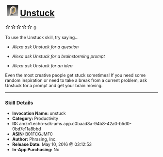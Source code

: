 # &nbsp;<img src="skill_icon" alt="Unstuck icon" width="36"> [Unstuck](http://alexa.amazon.com/#skills/amzn1.echo-sdk-ams.app.c0baad8a-94b8-42a0-b5d0-0bd7e11a8bbd)
![0 stars](../../images/ic_star_border_black_18dp_1x.png)![0 stars](../../images/ic_star_border_black_18dp_1x.png)![0 stars](../../images/ic_star_border_black_18dp_1x.png)![0 stars](../../images/ic_star_border_black_18dp_1x.png)![0 stars](../../images/ic_star_border_black_18dp_1x.png) 0

To use the Unstuck skill, try saying...

* *Alexa ask Unstuck for a question*

* *Alexa ask Unstuck for a brainstorming prompt*

* *Alexa ask Unstuck for an idea*

Even the most creative people get stuck sometimes! If you need some random inspiration or need to take a break from a current problem, ask Unstuck for a prompt and get your brain moving.

***

### Skill Details

* **Invocation Name:** unstuck
* **Category:** Productivity
* **ID:** amzn1.echo-sdk-ams.app.c0baad8a-94b8-42a0-b5d0-0bd7e11a8bbd
* **ASIN:** B01FCGJMF0
* **Author:** Phrasing, Inc. 
* **Release Date:** May 10, 2016 @ 03:12:53
* **In-App Purchasing:** No
